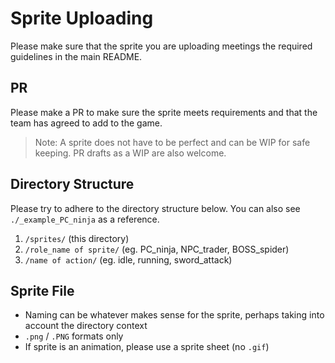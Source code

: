 # Sprite Uploading

Please make sure that the sprite you are uploading meetings the required guidelines in the main README.

## PR

Please make a PR to make sure the sprite meets requirements and that the team has agreed to add to the game.

> Note: A sprite does not have to be perfect and can be WIP for safe keeping. PR drafts as a WIP are also welcome.

## Directory Structure

Please try to adhere to the directory structure below. You can also see `./_example_PC_ninja` as a reference.

1. `/sprites/` (this directory)
2. `/role_name of sprite/` (eg. PC_ninja, NPC_trader, BOSS_spider)
3. `/name of action/` (eg. idle, running, sword_attack)

## Sprite File

- Naming can be whatever makes sense for the sprite, perhaps taking into account the directory context
- `.png` / `.PNG` formats only
- If sprite is an animation, please use a sprite sheet (no `.gif`)
